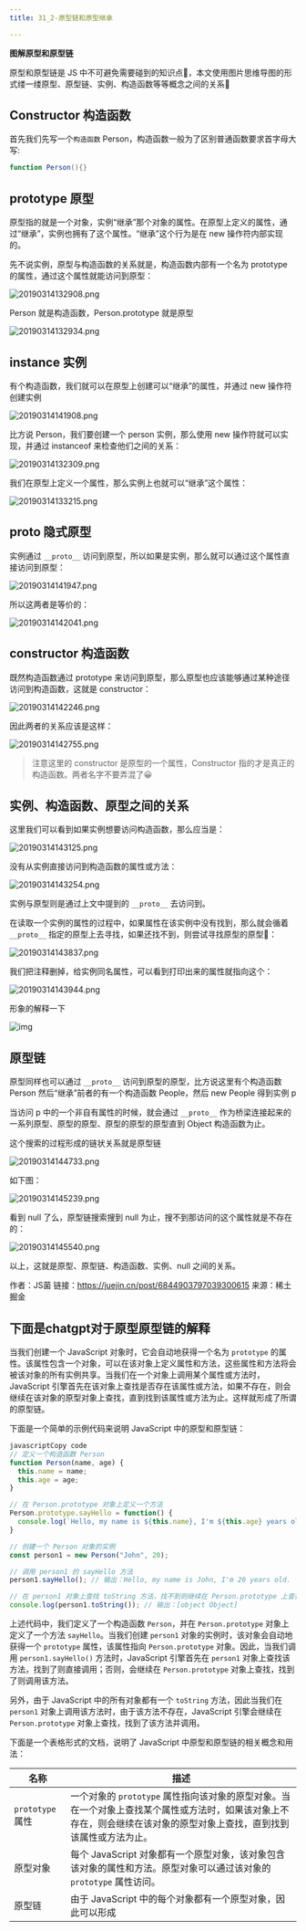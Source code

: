 ```yaml
---
title: 31_2-原型链和原型继承

---
```


**图解原型和原型链**

原型和原型链是 JS 中不可避免需要碰到的知识点📕，本文使用图片思维导图的形式缕一缕原型、原型链、实例、构造函数等等概念之间的关系🌚

## Constructor 构造函数

首先我们先写一个`构造函数` Person，构造函数一般为了区别普通函数要求首字母大写:

```actionscript
function Person(){}
```

## prototype 原型

原型指的就是一个对象，实例“继承”那个对象的属性。在原型上定义的属性，通过“继承”，实例也拥有了这个属性。“继承”这个行为是在 new 操作符内部实现的。

先不说实例，原型与构造函数的关系就是，构造函数内部有一个名为 prototype 的属性，通过这个属性就能访问到原型：



![20190314132908.png](https://raw.githubusercontent.com/zhanghaooss/clouding/master/img/1697caabdd89c215_tplv-t2oaga2asx-zoom-in-crop-mark_3024_0_0_0.awebp)



Person 就是构造函数，Person.prototype 就是原型



![20190314132934.png](https://raw.githubusercontent.com/zhanghaooss/clouding/master/img/1697caabe391603b_tplv-t2oaga2asx-zoom-in-crop-mark_3024_0_0_0.awebp)



## instance 实例

有个构造函数，我们就可以在原型上创建可以“继承”的属性，并通过 new 操作符创建实例



![20190314141908.png](https://raw.githubusercontent.com/zhanghaooss/clouding/master/img/1697caabe02c7068_tplv-t2oaga2asx-zoom-in-crop-mark_3024_0_0_0.awebp)



比方说 Person，我们要创建一个 person 实例，那么使用 new 操作符就可以实现，并通过 instanceof 来检查他们之间的关系：



![20190314132309.png](https://raw.githubusercontent.com/zhanghaooss/clouding/master/img/1697caabe236a881_tplv-t2oaga2asx-zoom-in-crop-mark_3024_0_0_0.awebp)



我们在原型上定义一个属性，那么实例上也就可以“继承”这个属性：



![20190314133215.png](https://raw.githubusercontent.com/zhanghaooss/clouding/master/img/1697caabe3a805b9_tplv-t2oaga2asx-zoom-in-crop-mark_3024_0_0_0.awebp)



## proto 隐式原型

实例通过 `__proto__` 访问到原型，所以如果是实例，那么就可以通过这个属性直接访问到原型：



![20190314141947.png](https://raw.githubusercontent.com/zhanghaooss/clouding/master/img/1697caac2aaef961_tplv-t2oaga2asx-zoom-in-crop-mark_3024_0_0_0-1677145977318.awebp)



所以这两者是等价的：



![20190314142041.png](https://raw.githubusercontent.com/zhanghaooss/clouding/master/img/1697caac2ab3f410_tplv-t2oaga2asx-zoom-in-crop-mark_3024_0_0_0-1677145977329.awebp)



## constructor 构造函数

既然构造函数通过 prototype 来访问到原型，那么原型也应该能够通过某种途径访问到构造函数，这就是 constructor：



![20190314142246.png](https://raw.githubusercontent.com/zhanghaooss/clouding/master/img/1697caac2a873506_tplv-t2oaga2asx-zoom-in-crop-mark_3024_0_0_0.awebp)



因此两者的关系应该是这样：



![20190314142755.png](https://raw.githubusercontent.com/zhanghaooss/clouding/master/img/1697caac2a745a9e_tplv-t2oaga2asx-zoom-in-crop-mark_3024_0_0_0.awebp)



> 注意这里的 constructor 是原型的一个属性，Constructor 指的才是真正的构造函数。两者名字不要弄混了😀

## 实例、构造函数、原型之间的关系

这里我们可以看到如果实例想要访问构造函数，那么应当是：



![20190314143125.png](https://raw.githubusercontent.com/zhanghaooss/clouding/master/img/1697caac46d22f60_tplv-t2oaga2asx-zoom-in-crop-mark_3024_0_0_0.awebp)



没有从实例直接访问到构造函数的属性或方法：



![20190314143254.png](https://raw.githubusercontent.com/zhanghaooss/clouding/master/img/1697caac56809356_tplv-t2oaga2asx-zoom-in-crop-mark_3024_0_0_0.awebp)



实例与原型则是通过上文中提到的 `__proto__` 去访问到。

在读取一个实例的属性的过程中，如果属性在该实例中没有找到，那么就会循着 `__proto__` 指定的原型上去寻找，如果还找不到，则尝试寻找原型的原型🐚：



![20190314143837.png](https://raw.githubusercontent.com/zhanghaooss/clouding/master/img/1697caac5b7c916e_tplv-t2oaga2asx-zoom-in-crop-mark_3024_0_0_0.awebp)



我们把注释删掉，给实例同名属性，可以看到打印出来的属性就指向这个：



![20190314143944.png](https://raw.githubusercontent.com/zhanghaooss/clouding/master/img/1697caac5bfbc498_tplv-t2oaga2asx-zoom-in-crop-mark_3024_0_0_0.awebp)

形象的解释一下

![img](https://raw.githubusercontent.com/zhanghaooss/clouding/master/img/live-parent_3526782_16793700486865.jpeg)

## 原型链

原型同样也可以通过 `__proto__` 访问到原型的原型，比方说这里有个构造函数 Person 然后“继承”前者的有一个构造函数 People，然后 new People 得到实例 p

当访问 p 中的一个非自有属性的时候，就会通过 `__proto__` 作为桥梁连接起来的一系列原型、原型的原型、原型的原型的原型直到 Object 构造函数为止。

这个搜索的过程形成的链状关系就是原型链



![20190314144733.png](https://raw.githubusercontent.com/zhanghaooss/clouding/master/img/1697caac62041820_tplv-t2oaga2asx-zoom-in-crop-mark_3024_0_0_0.awebp)



如下图：



![20190314145239.png](https://raw.githubusercontent.com/zhanghaooss/clouding/master/img/1697caac6f1e804c_tplv-t2oaga2asx-zoom-in-crop-mark_3024_0_0_0.awebp)



看到 null 了么，原型链搜索搜到 null 为止，搜不到那访问的这个属性就是不存在的：



![20190314145540.png](https://raw.githubusercontent.com/zhanghaooss/clouding/master/img/1697caac84763e75_tplv-t2oaga2asx-zoom-in-crop-mark_3024_0_0_0.awebp)



以上，这就是原型、原型链、构造函数、实例、null 之间的关系。

作者：JS菌
链接：https://juejin.cn/post/6844903797039300615
来源：稀土掘金

## 下面是chatgpt对于原型原型链的解释

当我们创建一个 JavaScript 对象时，它会自动地获得一个名为 `prototype` 的属性。该属性包含一个对象，可以在该对象上定义属性和方法，这些属性和方法将会被该对象的所有实例共享。当我们在一个对象上调用某个属性或方法时，JavaScript 引擎首先在该对象上查找是否存在该属性或方法，如果不存在，则会继续在该对象的原型对象上查找，直到找到该属性或方法为止。这样就形成了所谓的原型链。

下面是一个简单的示例代码来说明 JavaScript 中的原型和原型链：

```js
javascriptCopy code
// 定义一个构造函数 Person
function Person(name, age) {
  this.name = name;
  this.age = age;
}

// 在 Person.prototype 对象上定义一个方法
Person.prototype.sayHello = function() {
  console.log(`Hello, my name is ${this.name}, I'm ${this.age} years old.`);
}

// 创建一个 Person 对象的实例
const person1 = new Person("John", 20);

// 调用 person1 的 sayHello 方法
person1.sayHello(); // 输出：Hello, my name is John, I'm 20 years old.

// 在 person1 对象上查找 toString 方法，找不到则继续在 Person.prototype 上查找，找到了则调用该方法
console.log(person1.toString()); // 输出：[object Object]
```

上述代码中，我们定义了一个构造函数 `Person`，并在 `Person.prototype` 对象上定义了一个方法 `sayHello`。当我们创建 `person1` 对象的实例时，该对象会自动地获得一个 `prototype` 属性，该属性指向 `Person.prototype` 对象。因此，当我们调用 `person1.sayHello()` 方法时，JavaScript 引擎首先在 `person1` 对象上查找该方法，找到了则直接调用；否则，会继续在 `Person.prototype` 对象上查找，找到了则调用该方法。

另外，由于 JavaScript 中的所有对象都有一个 `toString` 方法，因此当我们在 `person1` 对象上调用该方法时，由于该方法不存在，JavaScript 引擎会继续在 `Person.prototype` 对象上查找，找到了该方法并调用。

下面是一个表格形式的文档，说明了 JavaScript 中原型和原型链的相关概念和用法：

| 名称             | 描述                                                         |
| ---------------- | ------------------------------------------------------------ |
| `prototype` 属性 | 一个对象的 `prototype` 属性指向该对象的原型对象。当在一个对象上查找某个属性或方法时，如果该对象上不存在，则会继续在该对象的原型对象上查找，直到找到该属性或方法为止。 |
| 原型对象         | 每个 JavaScript 对象都有一个原型对象，该对象包含该对象的属性和方法。原型对象可以通过该对象的 `prototype` 属性访问。 |
| 原型链           | 由于 JavaScript 中的每个对象都有一个原型对象，因此可以形成   |

